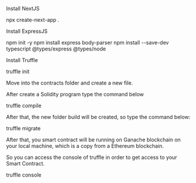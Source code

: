 Install NextJS

npx create-next-app .

Install ExpressJS

npm init -y
npm install express body-parser
npm install --save-dev typescript @types/express @types/node


Install Truffle

truffle init

Move into the contracts folder and create a new file.

After create a Solidity program type the command below

truffle compile

After that, the new folder build will be created, so type the command below:

truffle migrate

After that, you smart contract will be running on Ganache blockchain on your local machine, which is a copy from a Ethereum blockchain.

So you can access the console of truffle in order to get access to your Smart Contract.

truffle console
